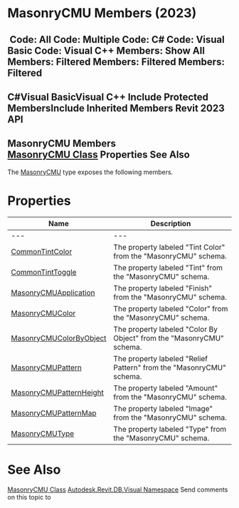 # MasonryCMU Members (2023)

﻿
 Code: All Code: Multiple Code: C# Code: Visual Basic Code: Visual C++  Members: Show All Members: Filtered Members: Filtered Members: Filtered   
---  
C#Visual BasicVisual C++
Include Protected MembersInclude Inherited Members
Revit 2023 API  
---  
MasonryCMU Members  
[MasonryCMU Class](1cd24382-d660-029d-ef09-9f553ebdb199.md "MasonryCMU Class") Properties See Also  
---  
The [MasonryCMU](1cd24382-d660-029d-ef09-9f553ebdb199.md "MasonryCMU Class") type exposes the following members.
# Properties
| Name | Description |
| --- | --- |
| --- | --- | --- |
| [CommonTintColor](bc5e5fc2-874f-da3d-259d-de48e8054858.md "CommonTintColor Property") | The property labeled "Tint Color" from the "MasonryCMU" schema. |
| [CommonTintToggle](58a7c55b-3d86-a0ce-4765-4b6c9ad9e669.md "CommonTintToggle Property") | The property labeled "Tint" from the "MasonryCMU" schema. |
| [MasonryCMUApplication](f0e34b1e-30d2-60d9-fc06-34a4f497a303.md "MasonryCMUApplication Property") | The property labeled "Finish" from the "MasonryCMU" schema. |
| [MasonryCMUColor](f3ffd559-729f-ee36-196c-023078b37044.md "MasonryCMUColor Property") | The property labeled "Color" from the "MasonryCMU" schema. |
| [MasonryCMUColorByObject](17d91351-e43b-b7ca-7ed0-b115fd207da1.md "MasonryCMUColorByObject Property") | The property labeled "Color By Object" from the "MasonryCMU" schema. |
| [MasonryCMUPattern](3e2c025a-2e4d-1aac-c8d4-2bfbe0fc2e1f.md "MasonryCMUPattern Property") | The property labeled "Relief Pattern" from the "MasonryCMU" schema. |
| [MasonryCMUPatternHeight](ac8bb5ac-b398-4162-c728-a682a43fba37.md "MasonryCMUPatternHeight Property") | The property labeled "Amount" from the "MasonryCMU" schema. |
| [MasonryCMUPatternMap](9d04830d-7cdc-44c5-dc55-8d73e2db993e.md "MasonryCMUPatternMap Property") | The property labeled "Image" from the "MasonryCMU" schema. |
| [MasonryCMUType](36205ced-6a34-b1ec-cfbf-72e357963418.md "MasonryCMUType Property") | The property labeled "Type" from the "MasonryCMU" schema. |

# See Also
[MasonryCMU Class](1cd24382-d660-029d-ef09-9f553ebdb199.md "MasonryCMU Class")
[Autodesk.Revit.DB.Visual Namespace](f5a10581-6ac2-be19-0e32-f87d05bc8b83.md "Autodesk.Revit.DB.Visual Namespace")
Send comments on this topic to 
